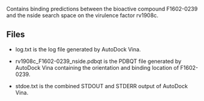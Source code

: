 Contains binding predictions between the bioactive compound F1602-0239 and the nside search space on the virulence factor rv1908c.

## Files

- log.txt is the log file generated by AutoDock Vina.

- rv1908c_F1602-0239_nside.pdbqt is the PDBQT file generated by AutoDock Vina containing the orientation and binding location of F1602-0239.

- stdoe.txt is the combined STDOUT and STDERR output of AutoDock Vina.

